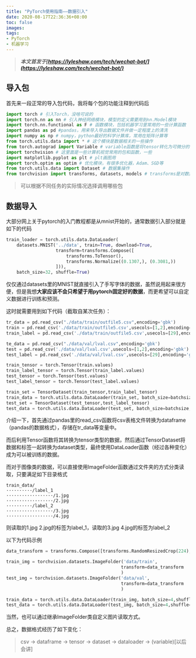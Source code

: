 ```yaml
---
title: "PyTorch使用指南——数据引入"
date: 2020-08-17T22:36:36+08:00
toc: false
images:
tags:
- PyTorch
- 机器学习
---
```


> ***本文首发于[https://lyleshaw.com/tech/wechat-bot/](https://lyleshaw.com/tech/wechat-bot/)***

## 导入包

首先来一段正常的导入包代码，我将每个包的功能注释到代码后

```python
import torch # 引入Torch，没啥可说的
import torch.nn as nn # 引入神经网络模块，模型的定义需要用到nn.Model模块
import torch.nn.functional as F # 函数模块，包括机器学习里常用的一些计算函数
import pandas as pd #pandas，用来导入导出数据文件并做一定程度上的清洗
import numpy as np # numpy，python最好的科学计算库，常用在矩阵计算等
from torch.utils.data import * # 这个模块是数据相关的一些操作
from torch.autograd import Variable # variable函数是将tensor转化为可微分的variable类型
import torchvision # 这里面是一些计算机视觉常用的包和函数，一些
import matplotlib.pyplot as plt # plt画图用
import torch.optim as optim # 优化模块，有很多优化器，Adam、SGD等
from torch.utils.data import Dataset # 数据集操作
from torchvision import transforms, datasets, models # transforms是对数据进行totensor，归一化等等操作的包
```

> 可以根据不同任务的实际情况选择调用哪些包

## 数据导入

大部分网上关于pytorch的入门教程都是从mnist开始的，通常数据引入部分就是如下的代码

```python
train_loader = torch.utils.data.DataLoader(
    datasets.MNIST('../data', train=True, download=True,
                   transform=transforms.Compose([
                       transforms.ToTensor(),
                       transforms.Normalize((0.1307,), (0.3081,))
                   ])),
    batch_size=32, shuffle=True)
```

仅仅通过datasets里的MNIST就直接引入了手写字体的数据，虽然说用起来很方便，但是我想**大家应该不会只希望于用pytorch固定好的数据**，而更希望可以自定义数据进行训练和预测。

这时就需要用到如下代码（截取自某次任务）：

```python
tr_data = pd.read_csv("./data/train/outfile5.csv",encoding='gbk')
train = pd.read_csv('./data/train/outfile5.csv',usecols=[1,2],encoding='gbk')
train_label = pd.read_csv('./data/train/outfile5.csv',usecols=[29],encoding='gbk')

te_data = pd.read_csv("./data/val/lval.csv",encoding='gbk')
test = pd.read_csv('./data/val/lval.csv',usecols=[1,2],encoding='gbk')
test_label = pd.read_csv('./data/val/lval.csv',usecols=[29],encoding='gbk')

train_tensor = torch.Tensor(train.values)
train_label_tensor = torch.Tensor(train_label.values)
test_tensor = torch.Tensor(test.values)
test_label_tensor = torch.Tensor(test_label.values)

train_set = TensorDataset(train_tensor,train_label_tensor)
train_data = torch.utils.data.DataLoader(train_set, batch_size=batchsize,shuffle=True)
test_set = TensorDataset(test_tensor,test_label_tensor)
test_data = torch.utils.data.DataLoader(test_set, batch_size=batchsize,shuffle=True)
```

介绍一下，首先通过pandas里的read_csv函数将csv表格文件转换为dataframe（pandas的数据格式），存储在tr_data等变量中。

而后利用Tensor函数将其转换为tensor类型的数据，然后通过TensorDataset将数据和标签一起转换为dataset类型，最终使用DataLoader函数（经过各种变化）成为可以被训练的数据。

而对于图像类的数据，可以直接使用ImageFolder函数通过文件夹的方式分类读取，只要满足如下目录格式

```
train_data/
··········/label_1
··················/1.jpg
··················/2.jpg
··········/label_2
··················/3.jpg
··················/4.jpg
```

则读取的1.jpg 2.jpg的标签为label_1，读取的3.jpg 4.jpg的标签为label_2

以下为代码示例

```python
data_transform = transforms.Compose([transforms.RandomResizedCrop(224),transforms.RandomHorizontalFlip(),transforms.ToTensor(),transforms.Normalize((0.5,0.5,0.5),(0.5,0.5,0.5))])

train_img = torchvision.datasets.ImageFolder('data/train',
                                            transform=data_transform
                                            )
test_img = torchvision.datasets.ImageFolder('data/val',
                                            transform=data_transform
                                            )

train_data = torch.utils.data.DataLoader(train_img, batch_size=4,shuffle=True)
test_data = torch.utils.data.DataLoader(test_img, batch_size=4,shuffle=True)
```

当然，也可以通过继承ImageFolder类自定义图片读取方式。

总之，数据格式经历了如下变化：

> csv → dataframe → tensor → dataset → dataloader → (variable)[以后会讲]